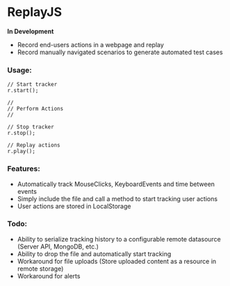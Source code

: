ReplayJS
========

**In Development**

* Record end-users actions in a webpage and replay
* Record manually navigated scenarios to generate automated test cases

### Usage:

    // Start tracker
    r.start();
    
    //
    // Perform Actions
    //
    
    // Stop tracker
    r.stop();
    
    // Replay actions
    r.play();

### Features:
* Automatically track MouseClicks, KeyboardEvents and time between events
* Simply include the file and call a method to start tracking user actions
* User actions are stored in LocalStorage


### Todo:
* Ability to serialize tracking history to a configurable remote datasource (Server API, MongoDB, etc.)
* Ability to drop the file and automatically start tracking
* Workaround for file uploads (Store uploaded content as a resource in remote storage)
* Workaround for alerts
